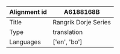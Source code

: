 |Alignment id | A6188168B
| --- | --- 
|Title | Rangrik Dorje Series 
|Type | translation
|Languages | ['en', 'bo']